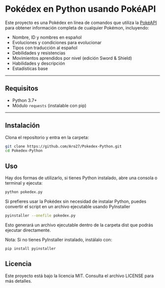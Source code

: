 # Pokédex en Python usando PokéAPI

Este proyecto es una Pokédex en línea de comandos que utiliza la [PokéAPI](https://pokeapi.co/) para obtener información completa de cualquier Pokémon, incluyendo:

- Nombre, ID y nombres en español
- Evoluciones y condiciones para evolucionar
- Tipos con traducción al español
- Debilidades y resistencias
- Movimientos aprendidos por nivel (edición Sword & Shield)
- Habilidades y descripción
- Estadísticas base

---

## Requisitos

- Python 3.7+
- Módulo `requests` (instalable con pip)

---

## Instalación

Clona el repositorio y entra en la carpeta:

```bash
git clone https://github.com/Aro27/Pokedex-Python.git
cd Pokedex-Python
```

## Uso

Hay dos formas de utilizarlo, si tienes Python instalado, abre una consola o terminal y ejecuta:

```bash
python pokedex.py
```

Si prefieres usar la Pokédex sin necesidad de instalar Python, puedes convertir el script en un archivo ejecutable usando PyInstaller

```bash
pyinstaller --onefile pokedex.py
```

Esto generará un archivo ejecutable dentro de la carpeta dist que podrás ejecutar directamente.

Nota: Si no tienes PyInstaller instalado, instálalo con:

```bash
pip install pyinstaller
```

## Licencia
Este proyecto está bajo la licencia MIT. Consulta el archivo LICENSE para más detalles.
